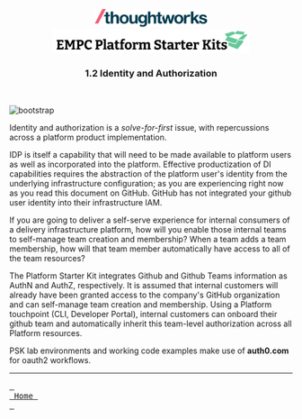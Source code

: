 <div align="center">
	<p>
		<img alt="Thoughtworks Logo" src="https://raw.githubusercontent.com/ThoughtWorks-DPS/static/master/thoughtworks_flamingo_wave.png?sanitize=true" width=200 />
    <br />
		<img alt="DPS Title" src="https://raw.githubusercontent.com/ThoughtWorks-DPS/static/master/EMPCPlatformStarterKitsImage.png?sanitize=true" width=350/>
	</p>
  <h3>1.2 Identity and Authorization</h3>
</div>
<br />

![bootstrap](https://img.shields.io/badge/document-EarlyDraft-yellow.svg?style=for-the-badge&logo=markdown)  

Identity and authorization is a _solve-for-first_ issue, with repercussions across a platform product implementation.    

IDP is itself a capability that will need to be made available to platform users as well as incorporated into the platform. Effective productization of DI capabilities requires the abstraction of the platform user's identity from the underlying infrastructure configuration; as you are experiencing right now as you read this document on GitHub. GitHub has not integrated your github user identity into their infrastructure IAM.  

If you are going to deliver a self-serve experience for internal consumers of a delivery infrastructure platform, how will you enable those internal teams to self-manage team creation and membership? When a team adds a team membership, how will that team member automatically have access to all of the team resources?  

The Platform Starter Kit integrates Github and Github Teams information as AuthN and AuthZ, respectively. It is assumed that internal customers will already have been granted access to the company's GitHub organization and can self-manage team creation and membership. Using a Platform touchpoint (CLI, Developer Portal), internal customers can onboard their github team and automatically inherit this team-level authorization across all Platform resources.  

PSK lab environments and working code examples make use of **auth0.com** for oauth2 workflows.

<hr>  

[<kbd> <br> Home <br> </kbd>](../README.md)
